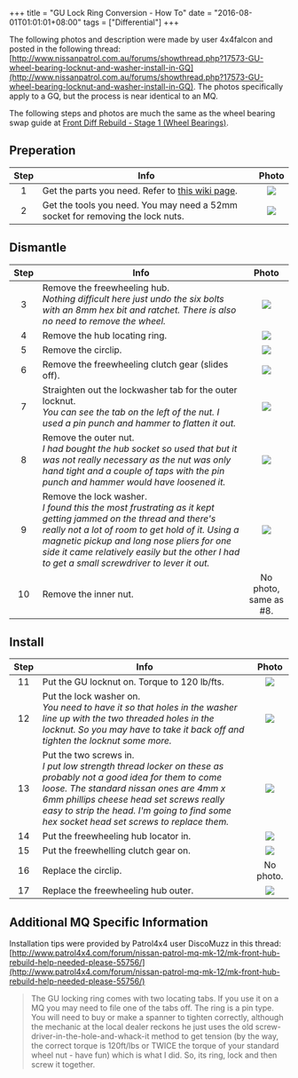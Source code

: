 +++
title = "GU Lock Ring Conversion - How To"
date = "2016-08-01T01:01:01+08:00"
tags = ["Differential"]
+++

The following photos and description were made by user 4x4falcon and posted in the following thread: [http://www.nissanpatrol.com.au/forums/showthread.php?17573-GU-wheel-bearing-locknut-and-washer-install-in-GQ](http://www.nissanpatrol.com.au/forums/showthread.php?17573-GU-wheel-bearing-locknut-and-washer-install-in-GQ). The photos specifically apply to a GQ, but the process is near identical to an MQ.

The following steps and photos are much the same as the wheel bearing swap guide at [Front Diff Rebuild - Stage 1 (Wheel Bearings)][Wiki: diff rebuild 1].

## Preperation

 Step | Info | Photo |
:----:|------|:-----:|
1     | Get the parts you need. Refer to [this wiki page][Wiki: gu lock ring parts]. | [![][Image: 1]][Image: 1]
2     | Get the tools you need. You may need a 52mm socket for removing the lock nuts. | [![][Image: 2]][Image: 2]

## Dismantle

 Step | Info | Photo |
:----:|------|:-----:|
3     | Remove the freewheeling hub.<br>_Nothing difficult here just undo the six bolts with an 8mm hex bit and ratchet. There is also no need to remove the wheel._  | [![][Image: 3]][Image: 3]
4     | Remove the hub locating ring. | [![][Image: 4]][Image: 4]
5     | Remove the circlip. | [![][Image: 5]][Image: 5]
6     | Remove the freewheeling clutch gear (slides off). | [![][Image: 6]][Image: 6]
7     | Straighten out the lockwasher tab for the outer locknut.<br>_You can see the tab on the left of the nut. I used a pin punch and hammer to flatten it out._ | [![][Image: 7]][Image: 7]
8     | Remove the outer nut.<br>_I had bought the hub socket so used that but it was not really necessary as the nut was only hand tight and a couple of taps with the pin punch and hammer would have loosened it._ | [![][Image: 8]][Image: 8]
9     | Remove the lock washer.<br>_I found this the most frustrating as it kept getting jammed on the thread and there's really not a lot of room to get hold of it. Using a magnetic pickup and long nose pliers for one side it came relatively easily but the other I had to get a small screwdriver to lever it out._ | [![][Image: 9]][Image: 9]
10    | Remove the inner nut. | No photo, same as #8.

## Install

 Step | Info | Photo |
:----:|------|:-----:|
11    | Put the GU locknut on. Torque to 120 lb/fts. | [![][Image: 11]][Image: 11]
12    | Put the lock washer on.<br>_You need to have it so that holes in the washer line up with the two threaded holes in the locknut. So you may have to take it back off and tighten the locknut some more._ | [![][Image: 12]][Image: 12]
13    | Put the two screws in.<br>_I put low strength thread locker on these as probably not a good idea for them to come loose. The standard nissan ones are 4mm x 6mm phillips cheese head set screws really easy to strip the head. I'm going to find some hex socket head set screws to replace them._ | [![][Image: 13]][Image: 13]
14    | Put the freewheeling hub locator in. | [![][Image: 14]][Image: 14]
15    | Put the freewhelling clutch gear on. | [![][Image: 15]][Image: 15]
16    | Replace the circlip. | No photo.
17    | Replace the freewheeling hub outer. | [![][Image: 17]][Image: 17]

## Additional MQ Specific Information

Installation tips were provided by Patrol4x4 user DiscoMuzz in this thread: [http://www.patrol4x4.com/forum/nissan-patrol-mq-mk-12/mk-front-hub-rebuild-help-needed-please-55756/](http://www.patrol4x4.com/forum/nissan-patrol-mq-mk-12/mk-front-hub-rebuild-help-needed-please-55756/)

 > The GU locking ring comes with two locating tabs. If you use it on a MQ you may need to file one of the tabs off. The ring is a pin type. You will need to buy or make a spanner to tighten correctly, although the mechanic at the local dealer reckons he just uses the old screw-driver-in-the-hole-and-whack-it method to get tension (by the way, the correct torque is 120ft/lbs or TWICE the torque of your standard wheel nut - have fun) which is what I did. So, its ring, lock and then screw it together.


[Image: 1]: /wiki/differential/gu-lock-ring-conversion-how-to/gu-wheel-bearings-lock-ring-how-1-parts.jpg
[Image: 2]: /wiki/differential/gu-lock-ring-conversion-how-to/gu-wheel-bearings-lock-ring-how-2-tools.jpg
[Image: 3]: /wiki/differential/gu-lock-ring-conversion-how-to/gu-wheel-bearings-lock-ring-how-3-remove-hub.jpg
[Image: 4]: /wiki/differential/gu-lock-ring-conversion-how-to/gu-wheel-bearings-lock-ring-how-4-remove-locating-ring.jpg
[Image: 5]: /wiki/differential/gu-lock-ring-conversion-how-to/gu-wheel-bearings-lock-ring-how-5-remove-circlip.jpg
[Image: 6]: /wiki/differential/gu-lock-ring-conversion-how-to/gu-wheel-bearings-lock-ring-how-6-remove-freewheel-clutch-gear.jpg
[Image: 7]: /wiki/differential/gu-lock-ring-conversion-how-to/gu-wheel-bearings-lock-ring-how-7-flatten-lock-washer.jpg
[Image: 8]: /wiki/differential/gu-lock-ring-conversion-how-to/gu-wheel-bearings-lock-ring-how-8-remove-first-nut.jpg
[Image: 9]: /wiki/differential/gu-lock-ring-conversion-how-to/gu-wheel-bearings-lock-ring-how-9-remove-lock-washer.jpg

[Image: 11]: /wiki/differential/gu-lock-ring-conversion-how-to/gu-wheel-bearings-lock-ring-how-11-fit-gu-nut.jpg
[Image: 12]: /wiki/differential/gu-lock-ring-conversion-how-to/gu-wheel-bearings-lock-ring-how-12-fit-gu-lock-washer.jpg
[Image: 13]: /wiki/differential/gu-lock-ring-conversion-how-to/gu-wheel-bearings-lock-ring-how-13-lock-screws.jpg
[Image: 14]: /wiki/differential/gu-lock-ring-conversion-how-to/gu-wheel-bearings-lock-ring-how-14-fit-locating-ring.jpg
[Image: 15]: /wiki/differential/gu-lock-ring-conversion-how-to/gu-wheel-bearings-lock-ring-how-15-fit-freewheeling-clutch-gear.jpg

[Image: 17]: /wiki/differential/gu-lock-ring-conversion-how-to/gu-wheel-bearings-lock-ring-how-17-fit-freewheel-hub.jpg

[Wiki: diff rebuild 1]: /wiki/differential/stage-1-wheel-bearings
[Wiki: gu lock ring parts]: /wiki/differential/gu-lock-ring-conversion
